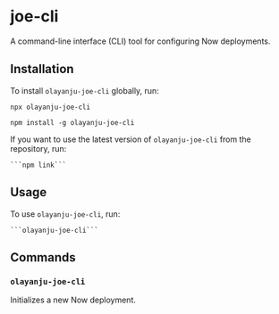 # joe-cli

A command-line interface (CLI) tool for configuring Now deployments.

## Installation

To install `olayanju-joe-cli` globally, run:

```npx olayanju-joe-cli```

```npm install -g olayanju-joe-cli```

If you want to use the latest version of `olayanju-joe-cli` from the repository, run:

    ```npm link```

## Usage

To use `olayanju-joe-cli`, run:
    
    ```olayanju-joe-cli```

## Commands

### `olayanju-joe-cli`

Initializes a new Now deployment.

